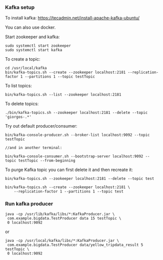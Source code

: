 ### Kafka setup
To install kafka: https://tecadmin.net/install-apache-kafka-ubuntu/

You can also use docker.

Start zookeeper and kafka:
```
sudo systemctl start zookeeper
sudo systemctl start kafka
```

To create a topic:
```
cd /usr/local/kafka
bin/kafka-topics.sh --create --zookeeper localhost:2181 --replication-factor 1 --partitions 1 --topic testTopic
```

To list topics:
```
bin/kafka-topics.sh --list --zookeeper localhost:2181
```

To delete topics:
```
./bin/kafka-topics.sh --zookeeper localhost:2181 --delete --topic 'giorgos-.*'
```

Try out default producer/consumer:
```
bin/kafka-console-producer.sh --broker-list localhost:9092 --topic testTopic

//and in another terminal:

bin/kafka-console-consumer.sh --bootstrap-server localhost:9092 --topic testTopic --from-beginning
```

To purge Kafka topic you can first delete it and then recreate it:
```
bin/kafka-topics.sh --zookeeper localhost:2181 --delete --topic test

bin/kafka-topics.sh --create --zookeeper localhost:2181 \
    --replication-factor 1 --partitions 1 --topic test
```

### Run kafka producer
```
java -cp /usr/lib/kafka/libs/*:KafkaProducer.jar \
 com.example.bigdata.TestProducer data 15 testTopic \
 0 localhost:9092
```

or

```
java -cp /usr/local/kafka/libs/*:KafkaProducer.jar \
 com.example.bigdata.TestProducer data/yellow_tripdata_result 5 testTopic \
 0 localhost:9092
```